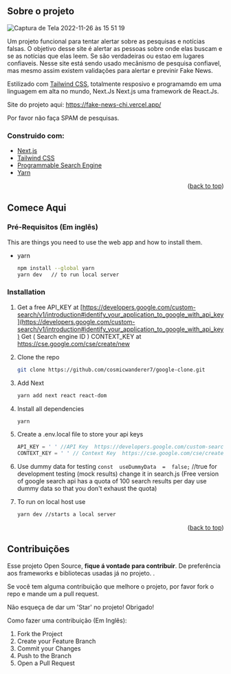 


<!-- SOBRE O PROJETO -->
## Sobre o projeto

![Captura de Tela 2022-11-26 às 15 51 19](https://user-images.githubusercontent.com/60937919/204105659-70d832b8-010b-4d71-98bd-c7be26fb2841.png)

Um projeto funcional para tentar alertar sobre as pesquisas e notícias falsas. O objetivo desse site é alertar as pessoas sobre onde elas buscam e se as notícias que elas leem. Se são verdadeiras ou estao em lugares confiaveis. Nesse site está sendo usado mecânismo de pesquisa confiavel, mas mesmo assim existem validações para alertar e previnir Fake News.

Estilizado com <a href="https://tailwindcss.com/">Tailwind CSS</a>, totalmente resposivo e programamdo em uma linguagem em alta no mundo, Next.Js <a herf="https://nextjs.org/">Next.js </a> uma framework de React.Js. 

Site do projeto aqui: https://fake-news-chi.vercel.app/

Por favor não faça SPAM de pesquisas.




### Construido com:


* [Next.js](https://nextjs.org/)
* [Tailwind CSS](https://tailwindcss.com/)
* [Programmable Search Engine](https://programmablesearchengine.google.com/about/)
* [Yarn](https://yarnpkg.com/)


<p align="right">(<a href="#about-the-project">back to top</a>)</p>



<!-- Comece aqui -->
## Comece Aqui



### Pré-Requisitos (Em inglês)

This are things you need to use the web app and how to install them.
* yarn
  ```sh
  npm install --global yarn 
  yarn dev   // to run local server
### Installation



1. Get a free API_KEY at [https://developers.google.com/custom-search/v1/introduction#identify_your_application_to_google_with_api_key](https://developers.google.com/custom-search/v1/introduction#identify_your_application_to_google_with_api_key)
   Get ( Search engine ID ) CONTEXT_KEY at https://cse.google.com/cse/create/new


3. Clone the repo
   ```sh
   git clone https://github.com/cosmicwanderer7/google-clone.git
   ```
   
4. Add Next
   ```sh
   yarn add next react react-dom
5. Install all dependencies
   ```sh
   yarn 
6. Create a .env.local file to store your api keys
   ```js
   API_KEY = ' ' //API Key  https://developers.google.com/custom-search/v1/introduction#identify_your_application_to_google_with_api_key
   CONTEXT_KEY = ' ' // Context Key  https://cse.google.com/cse/create/new ( Search engine ID )
7. Use dummy data for testing
  `const  useDummyData  =  false;`
  //true for development testing (mock results) change it in search.js
  (Free version of google search api has a quota of 100 search results per day  use dummy data so that you don't exhaust the quota)
8. To run on local host use
   ```sh
   yarn dev //starts a local server

<p align="right">(<a href="#about-the-project">back to top</a>)</p>


<!-- Contribuições -->
## Contribuições

Esse projeto Open Source, **fique á vontade para contribuir**. De preferência aos frameworks e bibliotecas usadas já no projeto. .

Se você tem alguma contribuição que melhore o projeto, por favor fork o repo e mande um a pull request. 

Não esqueça de dar um 'Star' no projeto! Obrigado!

Como fazer uma contribuição (Em Inglês):

1. Fork the Project
2. Create your Feature Branch
3. Commit your Changes 
5. Push to the Branch 
6. Open a Pull Request
